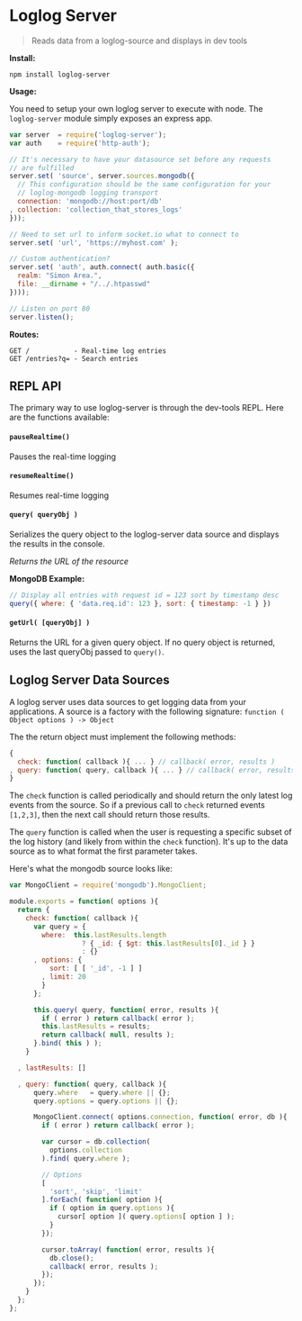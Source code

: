 # Loglog Server

> Reads data from a loglog-source and displays in dev tools

__Install:__

```
npm install loglog-server
```

__Usage:__

You need to setup your own loglog server to execute with node. The `loglog-server` module simply exposes an express app.

```javascript
var server  = require('loglog-server');
var auth    = require('http-auth');

// It's necessary to have your datasource set before any requests
// are fulfilled
server.set( 'source', server.sources.mongodb({
  // This configuration should be the same configuration for your
  // loglog-mongodb logging transport
  connection: 'mongodb://host:port/db'
, collection: 'collection_that_stores_logs'
}));

// Need to set url to inform socket.io what to connect to
server.set( 'url', 'https://myhost.com' );

// Custom authentication?
server.set( 'auth', auth.connect( auth.basic({
  realm: "Simon Area.",
  file: __dirname + "/../.htpasswd"
})));

// Listen on port 80
server.listen();
```

__Routes:__

```
GET /           - Real-time log entries
GET /entries?q= - Search entries
```

## REPL API

The primary way to use loglog-server is through the dev-tools REPL. Here are the functions available:

#### ```pauseRealtime()```

Pauses the real-time logging

#### ```resumeRealtime()```

Resumes real-time logging

#### ```query( queryObj )```

Serializes the query object to the loglog-server data source and displays the results in the console.

_Returns the URL of the resource_

__MongoDB Example:__

```javascript
// Display all entries with request id = 123 sort by timestamp desc
query({ where: { 'data.req.id': 123 }, sort: { timestamp: -1 } })
```

#### ```getUrl( [queryObj] )```

Returns the URL for a given query object. If no query object is returned, uses the last queryObj passed to `query()`.

## Loglog Server Data Sources

A loglog server uses data sources to get logging data from your applications. A source is a factory with the following signature: `function ( Object options ) -> Object`

The the return object must implement the following methods:

```javascript
{
  check: function( callback ){ ... } // callback( error, results )
, query: function( query, callback ){ ... } // callback( error, results )
}
```

The `check` function is called periodically and should return the only latest log events from the source. So if a previous call to `check` returned events `[1,2,3]`, then the next call should return those results.

The `query` function is called when the user is requesting a specific subset of the log history (and likely from within the `check` function). It's up to the data source as to what format the first parameter takes.

Here's what the mongodb source looks like:

```javascript
var MongoClient = require('mongodb').MongoClient;

module.exports = function( options ){
  return {
    check: function( callback ){
      var query = {
        where:  this.lastResults.length
                  ? { _id: { $gt: this.lastResults[0]._id } }
                  : {}
      , options: {
          sort: [ [ '_id', -1 ] ]
        , limit: 20
        }
      };

      this.query( query, function( error, results ){
        if ( error ) return callback( error );
        this.lastResults = results;
        return callback( null, results );
      }.bind( this ) );
    }

  , lastResults: []

  , query: function( query, callback ){
      query.where   = query.where || {};
      query.options = query.options || {};

      MongoClient.connect( options.connection, function( error, db ){
        if ( error ) return callback( error );

        var cursor = db.collection(
          options.collection
        ).find( query.where );

        // Options
        [
          'sort', 'skip', 'limit'
        ].forEach( function( option ){
          if ( option in query.options ){
            cursor[ option ]( query.options[ option ] );
          }
        });

        cursor.toArray( function( error, results ){
          db.close();
          callback( error, results );
        });
      });
    }
  };
};
```
